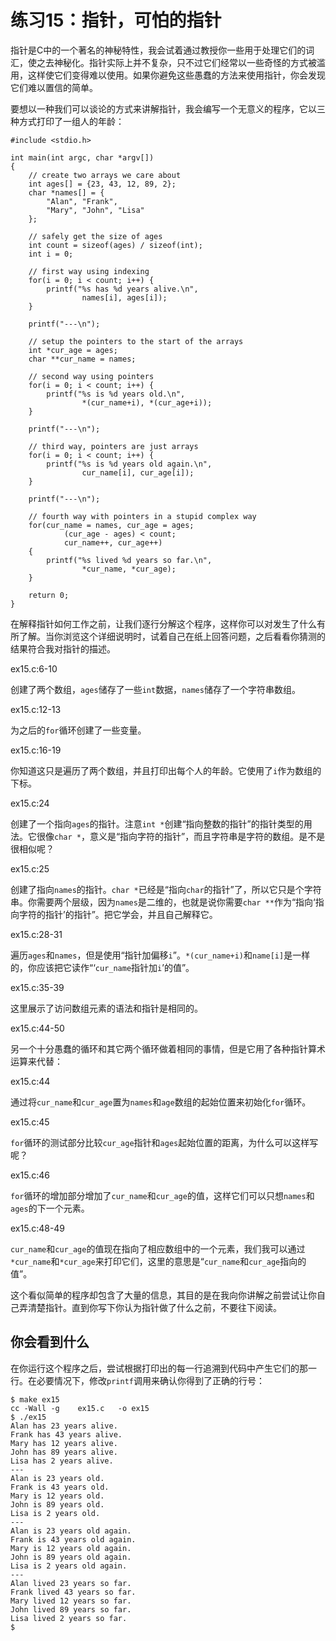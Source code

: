# 练习15：指针，可怕的指针

指针是C中的一个著名的神秘特性，我会试着通过教授你一些用于处理它们的词汇，使之去神秘化。指针实际上并不复杂，只不过它们经常以一些奇怪的方式被滥用，这样使它们变得难以使用。如果你避免这些愚蠢的方法来使用指针，你会发现它们难以置信的简单。

要想以一种我们可以谈论的方式来讲解指针，我会编写一个无意义的程序，它以三种方式打印了一组人的年龄：

```
#include <stdio.h>

int main(int argc, char *argv[])
{
    // create two arrays we care about
    int ages[] = {23, 43, 12, 89, 2};
    char *names[] = {
        "Alan", "Frank",
        "Mary", "John", "Lisa"
    };

    // safely get the size of ages
    int count = sizeof(ages) / sizeof(int);
    int i = 0;

    // first way using indexing
    for(i = 0; i < count; i++) {
        printf("%s has %d years alive.\n",
                names[i], ages[i]);
    }

    printf("---\n");

    // setup the pointers to the start of the arrays
    int *cur_age = ages;
    char **cur_name = names;

    // second way using pointers
    for(i = 0; i < count; i++) {
        printf("%s is %d years old.\n",
                *(cur_name+i), *(cur_age+i));
    }

    printf("---\n");

    // third way, pointers are just arrays
    for(i = 0; i < count; i++) {
        printf("%s is %d years old again.\n",
                cur_name[i], cur_age[i]);
    }

    printf("---\n");

    // fourth way with pointers in a stupid complex way
    for(cur_name = names, cur_age = ages;
            (cur_age - ages) < count;
            cur_name++, cur_age++)
    {
        printf("%s lived %d years so far.\n",
                *cur_name, *cur_age);
    }

    return 0;
}
```

在解释指针如何工作之前，让我们逐行分解这个程序，这样你可以对发生了什么有所了解。当你浏览这个详细说明时，试着自己在纸上回答问题，之后看看你猜测的结果符合我对指针的描述。

ex15.c:6-10

创建了两个数组，`ages`储存了一些`int`数据，`names`储存了一个字符串数组。

ex15.c:12-13

为之后的`for`循环创建了一些变量。

ex15.c:16-19

你知道这只是遍历了两个数组，并且打印出每个人的年龄。它使用了`i`作为数组的下标。

ex15.c:24

创建了一个指向`ages`的指针。注意`int *`创建“指向整数的指针”的指针类型的用法。它很像`char *`，意义是“指向字符的指针”，而且字符串是字符的数组。是不是很相似呢？

ex15.c:25

创建了指向`names`的指针。`char *`已经是“指向`char`的指针”了，所以它只是个字符串。你需要两个层级，因为`names`是二维的，也就是说你需要`char **`作为“指向‘指向字符的指针’的指针”。把它学会，并且自己解释它。

ex15.c:28-31

遍历`ages`和`names`，但是使用“指针加偏移`i`”。`*(cur_name+i)`和`name[i]`是一样的，你应该把它读作“‘`cur_name`指针加`i`’的值”。

ex15.c:35-39

这里展示了访问数组元素的语法和指针是相同的。

ex15.c:44-50

另一个十分愚蠢的循环和其它两个循环做着相同的事情，但是它用了各种指针算术运算来代替：

ex15.c:44

通过将`cur_name`和`cur_age`置为`names`和`age`数组的起始位置来初始化`for`循环。

ex15.c:45

`for`循环的测试部分比较`cur_age`指针和`ages`起始位置的距离，为什么可以这样写呢？

ex15.c:46

`for`循环的增加部分增加了`cur_name`和`cur_age`的值，这样它们可以只想`names`和`ages`的下一个元素。

ex15.c:48-49

`cur_name`和`cur_age`的值现在指向了相应数组中的一个元素，我们我可以通过`*cur_name`和`*cur_age`来打印它们，这里的意思是“`cur_name`和`cur_age`指向的值”。

这个看似简单的程序却包含了大量的信息，其目的是在我向你讲解之前尝试让你自己弄清楚指针。直到你写下你认为指针做了什么之前，不要往下阅读。

## 你会看到什么

在你运行这个程序之后，尝试根据打印出的每一行追溯到代码中产生它们的那一行。在必要情况下，修改`printf`调用来确认你得到了正确的行号：

```
$ make ex15
cc -Wall -g    ex15.c   -o ex15
$ ./ex15
Alan has 23 years alive.
Frank has 43 years alive.
Mary has 12 years alive.
John has 89 years alive.
Lisa has 2 years alive.
---
Alan is 23 years old.
Frank is 43 years old.
Mary is 12 years old.
John is 89 years old.
Lisa is 2 years old.
---
Alan is 23 years old again.
Frank is 43 years old again.
Mary is 12 years old again.
John is 89 years old again.
Lisa is 2 years old again.
---
Alan lived 23 years so far.
Frank lived 43 years so far.
Mary lived 12 years so far.
John lived 89 years so far.
Lisa lived 2 years so far.
$
```
